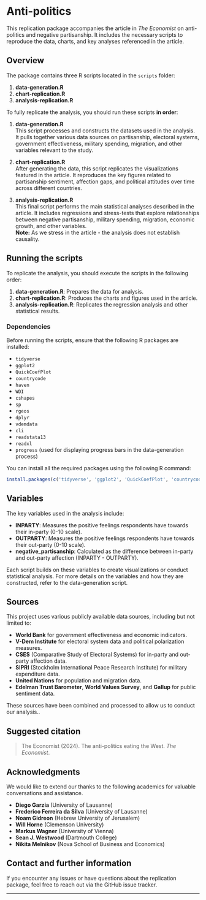 # Anti-politics

This replication package accompanies the article in *The Economist* on anti-politics and negative partisanship. It includes the necessary scripts to reproduce the data, charts, and key analyses referenced in the article.

## Overview

The package contains three R scripts located in the `scripts` folder:
1. **data-generation.R**
2. **chart-replication.R**
3. **analysis-replication.R**

To fully replicate the analysis, you should run these scripts **in order**:

1. **data-generation.R**  
   This script processes and constructs the datasets used in the analysis. It pulls together various data sources on partisanship, electoral systems, government effectiveness, military spending, migration, and other variables relevant to the study.

2. **chart-replication.R**  
   After generating the data, this script replicates the visualizations featured in the article. It reproduces the key figures related to partisanship sentiment, affection gaps, and political attitudes over time across different countries. 

3. **analysis-replication.R**  
   This final script performs the main statistical analyses described in the article. It includes regressions and stress-tests that explore relationships between negative partisanship, military spending, migration, economic growth, and other variables.  
   **Note:** As we stress in the article - the analysis does not establish causality.

## Running the scripts

To replicate the analysis, you should execute the scripts in the following order:

1. **data-generation.R**: Prepares the data for analysis.
2. **chart-replication.R**: Produces the charts and figures used in the article.
3. **analysis-replication.R**: Replicates the regression analysis and other statistical results.

### Dependencies

Before running the scripts, ensure that the following R packages are installed:

- `tidyverse`
- `ggplot2`
- `QuickCoefPlot`
- `countrycode`
- `haven`
- `WDI`
- `cshapes`
- `sp`
- `rgeos`
- `dplyr`
- `vdemdata`
- `cli`
- `readstata13`
- `readxl`
- `progress` (used for displaying progress bars in the data-generation process)

You can install all the required packages using the following R command:

```R
install.packages(c('tidyverse', 'ggplot2', 'QuickCoefPlot', 'countrycode', 'haven', 'readstata13', 'readxl', 'progress', 'WDI', 'cshapes', 'sp', 'rgeos', 'dplyr', 'cli'))
```

## Variables

The key variables used in the analysis include:

- **INPARTY**: Measures the positive feelings respondents have towards their in-party (0-10 scale).
- **OUTPARTY**: Measures the positive feelings respondents have towards their out-party (0-10 scale).
- **negative_partisanship**: Calculated as the difference between in-party and out-party affection (INPARTY - OUTPARTY).

Each script builds on these variables to create visualizations or conduct statistical analysis. For more details on the variables and how they are constructed, refer to the data-generation script.

## Sources

This project uses various publicly available data sources, including but not limited to:

- **World Bank** for government effectiveness and economic indicators.
- **V-Dem Institute** for electoral system data and political polarization measures.
- **CSES** (Comparative Study of Electoral Systems) for in-party and out-party affection data. 
- **SIPRI** (Stockholm International Peace Research Institute) for military expenditure data.
- **United Nations** for population and migration data.
- **Edelman Trust Barometer**, **World Values Survey**, and **Gallup** for public sentiment data.

These sources have been combined and processed to allow us to conduct our analysis..

## Suggested citation
> The Economist (2024). The anti-politics eating the West. *The Economist*.

## Acknowledgments

We would like to extend our thanks to the following academics for valuable conversations and assistance.

- **Diego Garzia** (University of Lausanne)
- **Frederico Ferreira da Silva** (University of Lausanne)
- **Noam Gidreon** (Hebrew University of Jerusalem)
- **Will Horne** (Clemenson University)
- **Markus Wagner** (University of Vienna)
- **Sean J. Westwood** (Dartmouth College)
- **Nikita Melnikov** (Nova School of Business and Economics)

## Contact and further information

If you encounter any issues or have questions about the replication package, feel free to reach out via the GitHub issue tracker.

---
